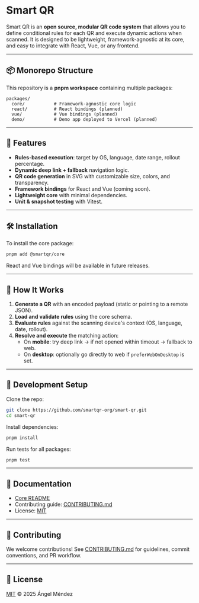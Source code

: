 # Smart QR

Smart QR is an **open source, modular QR code system** that allows you to define conditional rules for each QR and execute dynamic actions when scanned.
It is designed to be lightweight, framework-agnostic at its core, and easy to integrate with React, Vue, or any frontend.

---

## 📦 Monorepo Structure

This repository is a **pnpm workspace** containing multiple packages:

```
packages/
  core/           # Framework-agnostic core logic
  react/          # React bindings (planned)
  vue/            # Vue bindings (planned)
  demo/           # Demo app deployed to Vercel (planned)
```

---

## 🚀 Features

- **Rules-based execution**: target by OS, language, date range, rollout percentage.
- **Dynamic deep link + fallback** navigation logic.
- **QR code generation** in SVG with customizable size, colors, and transparency.
- **Framework bindings** for React and Vue (coming soon).
- **Lightweight core** with minimal dependencies.
- **Unit & snapshot testing** with Vitest.

---

## 🛠 Installation

To install the core package:

```bash
pnpm add @smartqr/core
```

React and Vue bindings will be available in future releases.

---

## 🧩 How It Works

1. **Generate a QR** with an encoded payload (static or pointing to a remote JSON).
2. **Load and validate rules** using the core schema.
3. **Evaluate rules** against the scanning device's context (OS, language, date, rollout).
4. **Resolve and execute** the matching action:
   - On **mobile**: try deep link → if not opened within timeout → fallback to web.
   - On **desktop**: optionally go directly to web if `preferWebOnDesktop` is set.

---

## 🧪 Development Setup

Clone the repo:

```bash
git clone https://github.com/smartqr-org/smart-qr.git
cd smart-qr
```

Install dependencies:

```bash
pnpm install
```

Run tests for all packages:

```bash
pnpm test
```

---

## 📄 Documentation

- [Core README](./packages/core/README.md)
- Contributing guide: [CONTRIBUTING.md](./CONTRIBUTING.md)
- License: [MIT](./LICENSE)

---

## 📝 Contributing

We welcome contributions!
See [CONTRIBUTING.md](./CONTRIBUTING.md) for guidelines, commit conventions, and PR workflow.

---

## 📄 License

[MIT](./LICENSE) © 2025 Ángel Méndez

